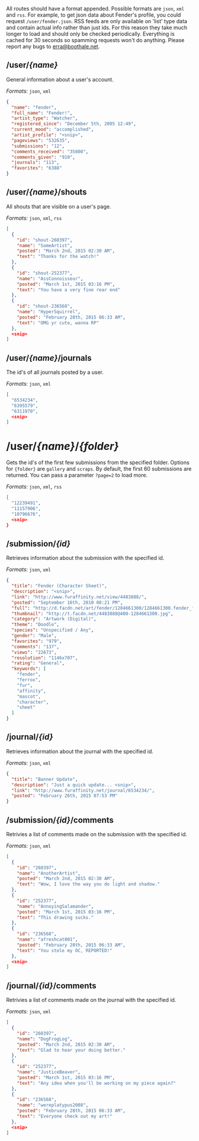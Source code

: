 All routes should have a format appended.  Possible formats are `json`, `xml` and `rss`.
For example, to get json data about Fender's profile, you could request `/user/fender.json`.
RSS feeds are only available on 'list' type data and contain actual info rather than just ids.
For this reason they take much longer to load and should only be checked periodically.
Everything is cached for 30 seconds so spamming requests won't do anything.
Please report any bugs to [erra@boothale.net](mailto:erra@boothale.net).

## /user/*{name}*

General information about a user's account.

*Formats:* `json`, `xml`

~~~json
{
  "name": "fender",
  "full_name": "Fender!",
  "artist_type": "Watcher",
  "registered_since": "December 5th, 2005 12:49",
  "current_mood": "accomplished",
  "artist_profile": "<snip>",
  "pageviews": "532635",
  "submissions": "12",
  "comments_received": "35800",
  "comments_given": "910",
  "journals": "113",
  "favorites": "6388"
}
~~~

## /user/*{name}*/shouts

All shouts that are visible on a user's page.

*Formats:* `json`, `xml`, `rss`

~~~json
[
  {
    "id": "shout-260397",
    "name": "SomeArtist",
    "posted": "March 2nd, 2015 02:30 AM",
    "text": "Thanks for the watch!"
  },
  {
    "id": "shout-252377",
    "name": "AssConnoisseur",
    "posted": "March 1st, 2015 03:16 PM",
    "text": "You have a very fine rear end"
  },
  {
    "id": "shout-236568",
    "name": "HyperSquirrel",
    "posted": "February 28th, 2015 06:33 AM",
    "text": "OMG yr cute, wanna RP"
  },
  <snip>
]
~~~

## /user/*{name}*/journals

The id's of all journals posted by a user.

*Formats:* `json`, `xml`

~~~json
[
  "6534234",
  "6395579",
  "6311970",
  <snip>
]
~~~

# /user/*{name}*/*{folder}*

Gets the id's of the first few submissions from the specified folder.
Options for `{folder}` are `gallery` and `scraps`.
By default, the first 60 submissions are returned.
You can pass a parameter `?page=2` to load more.

*Formats:* `json`, `xml`, `rss`

~~~json
[
  "12239491",
  "11157906",
  "10796676",
  <snip>
}
~~~

## /submission/*{id}*

Retrieves information about the submission with the specified id.

*Formats:* `json`, `xml`

~~~json
{
  "title": "Fender (Character Sheet)",
  "description": "<snip>",
  "link": "http://www.furaffinity.net/view/4483888/",
  "posted": "September 16th, 2010 08:21 PM",
  "full": "http://d.facdn.net/art/fender/1284661300/1284661300.fender_fender.png",
  "thumbnail": "http://t.facdn.net/4483888@400-1284661300.jpg",
  "category": "Artwork (Digital)",
  "theme": "Doodle",
  "species": "Unspecified / Any",
  "gender": "Male",
  "favorites": "979",
  "comments": "137",
  "views": "22673",
  "resolution": "1146x707",
  "rating": "General",
  "keywords": [
    "fender",
    "ferrox",
    "fur",
    "affinity",
    "mascot",
    "character",
    "sheet"
  ]
}
~~~

## /journal/*{id}*

Retrieves information about the journal with the specified id.

*Formats:* `json`, `xml`

~~~json
{
  "title": "Banner Update",
  "description": "Just a quick update... <snip>",
  "link": "http://www.furaffinity.net/journal/6534234/",
  "posted": "February 26th, 2015 07:53 PM"
}
~~~

## /submission/*{id}*/comments

Retrivies a list of comments made on the submission with the specified id.

*Formats:* `json`, `xml`

~~~json
[
  {
    "id": "260397",
    "name": "AnotherArtist",
    "posted": "March 2nd, 2015 02:30 AM",
    "text": "Wow, I love the way you do light and shadow."
  },
  {
    "id": "252377",
    "name": "AnnoyingSalamander",
    "posted": "March 1st, 2015 03:16 PM",
    "text": "This drawing sucks."
  },
  {
    "id": "236568",
    "name": "afreshcat001",
    "posted": "February 28th, 2015 06:33 AM",
    "text": "You stole my OC, REPORTED!"
  },
  <snip>
]
~~~

## /journal/*{id}*/comments

Retrivies a list of comments made on the journal with the specified id.

*Formats:* `json`, `xml`

~~~json
[
  {
    "id": "260397",
    "name": "DogFrogLog",
    "posted": "March 2nd, 2015 02:30 AM",
    "text": "Glad to hear your doing better."
  },
  {
    "id": "252377",
    "name": "JusticeBeaver",
    "posted": "March 1st, 2015 03:16 PM",
    "text": "Any idea when you'll be working on my piece again?"
  },
  {
    "id": "236568",
    "name": "wereplatypus2008",
    "posted": "February 28th, 2015 06:33 AM",
    "text": "Everyone check out my art!"
  },
  <snip>
]
~~~
